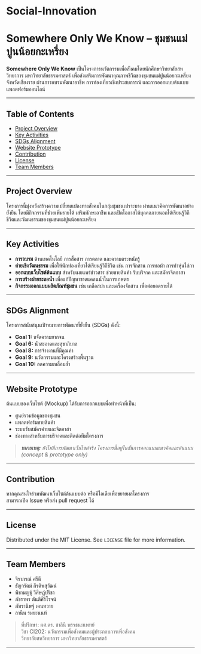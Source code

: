# Social-Innovation
# Somewhere Only We Know – ชุมชนแม่ปูนน้อยกะเหรี่ยง

**Somewhere Only We Know** เป็นโครงการนวัตกรรมเพื่อสังคมโดยนักศึกษาวิทยาลัยสหวิทยาการ มหาวิทยาลัยธรรมศาสตร์ เพื่อส่งเสริมการพัฒนาคุณภาพชีวิตของชุมชนแม่ปูนน้อยกะเหรี่ยง จังหวัดเชียงราย ผ่านการอบรมพัฒนาอาชีพ การท่องเที่ยวเชิงประสบการณ์ และการออกแบบต้นแบบแพลตฟอร์มออนไลน์

---

## Table of Contents

- [Project Overview](#project-overview)
- [Key Activities](#key-activities)
- [SDGs Alignment](#sdgs-alignment)
- [Website Prototype](#website-prototype)
- [Contribution](#contribution)
- [License](#license)
- [Team Members](#team-members)

---

## Project Overview

โครงการนี้มุ่งหวังสร้างความเปลี่ยนแปลงทางสังคมในกลุ่มชุมชนเปราะบาง ผ่านแนวคิดการพัฒนาอย่างยั่งยืน โดยมีกิจกรรมที่ช่วยเพิ่มรายได้ เสริมทักษะอาชีพ และเปิดโอกาสให้บุคคลภายนอกได้เรียนรู้วิถีชีวิตและวัฒนธรรมของชุมชนแม่ปูนน้อยกะเหรี่ยง

---

## Key Activities

- **การอบรม** ด้านเทคโนโลยี การสื่อสาร การตลาด และความตระหนักรู้
- **ค่ายเชิงวัฒนธรรม** เพื่อให้นักท่องเที่ยวได้เรียนรู้วิถีชีวิต เช่น การจักสาน การทอผ้า การทำหุ่นไล่กา
- **ออกแบบเว็บไซต์ต้นแบบ** สำหรับเผยแพร่ข่าวสาร ช่วยขายสินค้า รับบริจาค และสมัครจิตอาสา
- **การสร้างฝายชะลอน้ำ** เพื่อแก้ปัญหาขาดแคลนน้ำในการเกษตร
- **กิจกรรมออกแบบผลิตภัณฑ์ชุมชน** เช่น เกลือสปา และเครื่องจักสาน เพื่อต่อยอดรายได้

---

## SDGs Alignment

โครงการสนับสนุนเป้าหมายการพัฒนาที่ยั่งยืน (SDGs) ดังนี้:

- **Goal 1:** ขจัดความยากจน
- **Goal 6:** น้ำสะอาดและสุขาภิบาล
- **Goal 8:** การจ้างงานที่มีคุณค่า
- **Goal 9:** นวัตกรรมและโครงสร้างพื้นฐาน
- **Goal 10:** ลดความเหลื่อมล้ำ

---

## Website Prototype

ต้นแบบของเว็บไซต์ (Mockup) ได้รับการออกแบบเพื่อทำหน้าที่เป็น:

- ศูนย์รวมข้อมูลของชุมชน
- แพลตฟอร์มขายสินค้า
- ระบบรับสมัครค่ายและจิตอาสา
- ช่องทางสำหรับการบริจาคและติดต่อทีมโครงการ

> ***หมายเหตุ:** ยังไม่มีการพัฒนาเว็บไซต์จริง โครงการนี้อยู่ในขั้นการออกแบบแนวคิดและต้นแบบ (concept & prototype only)*

---

## Contribution

หากคุณสนใจร่วมพัฒนาเว็บไซต์ต้นแบบต่อ หรือมีไอเดียเพื่อขยายผลโครงการ  
สามารถเปิด Issue หรือส่ง pull request ได้

---

## License

Distributed under the MIT License. See `LICENSE` file for more information.

---

## Team Members

- จิราภรณ์ ศรีดี  
- ธัญวรัตม์ กีรติพสุวัฒน์  
- พิชามญชุ์ วิศิษฏ์ปรีชา  
- ภัชราพร ตันติศิริโรจน์  
- ภัทรานิษฐ์ เคนทวาย  
- ลานีน รมยะนนท์  
> ที่ปรึกษา: ผศ.ดร. ชาลินี พรรธนะแพทย์  
> วิชา CI202: นวัตกรรมเพื่อสังคมและผู้ประกอบการเพื่อสังคม  
> วิทยาลัยสหวิทยาการ มหาวิทยาลัยธรรมศาสตร์

---
